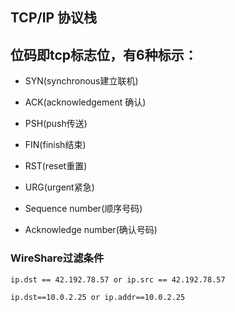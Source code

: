 
## TCP/IP 协议栈

## 位码即tcp标志位，有6种标示：
- SYN(synchronous建立联机) 
- ACK(acknowledgement 确认)
- PSH(push传送) 
- FIN(finish结束) 
- RST(reset重置) 
- URG(urgent紧急)

- Sequence number(顺序号码) 
- Acknowledge number(确认号码)


### WireShare过滤条件
```
ip.dst == 42.192.78.57 or ip.src == 42.192.78.57

ip.dst==10.0.2.25 or ip.addr==10.0.2.25 
```
